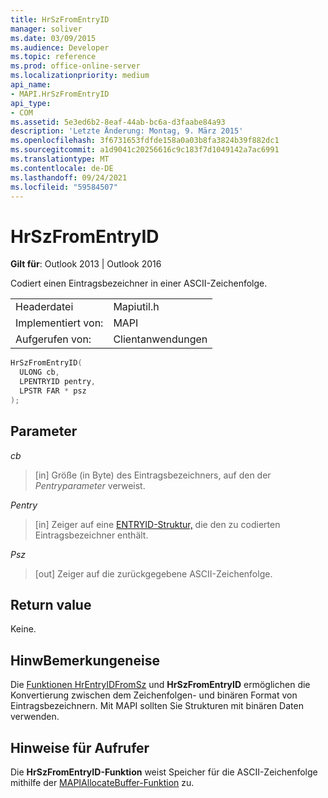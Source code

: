 ```yaml
---
title: HrSzFromEntryID
manager: soliver
ms.date: 03/09/2015
ms.audience: Developer
ms.topic: reference
ms.prod: office-online-server
ms.localizationpriority: medium
api_name:
- MAPI.HrSzFromEntryID
api_type:
- COM
ms.assetid: 5e3ed6b2-8eaf-44ab-bc6a-d3faabe84a93
description: 'Letzte Änderung: Montag, 9. März 2015'
ms.openlocfilehash: 3f6731653fdfde158a0a03b8fa3824b39f882dc1
ms.sourcegitcommit: a1d9041c20256616c9c183f7d1049142a7ac6991
ms.translationtype: MT
ms.contentlocale: de-DE
ms.lasthandoff: 09/24/2021
ms.locfileid: "59584507"
---
```

# <a name="hrszfromentryid"></a>HrSzFromEntryID

  
  
**Gilt für**: Outlook 2013 | Outlook 2016 
  
Codiert einen Eintragsbezeichner in einer ASCII-Zeichenfolge. 
  
|||
|:-----|:-----|
|Headerdatei  <br/> |Mapiutil.h  <br/> |
|Implementiert von:  <br/> |MAPI  <br/> |
|Aufgerufen von:  <br/> |Clientanwendungen  <br/> |
   
```cpp
HrSzFromEntryID(
  ULONG cb,
  LPENTRYID pentry,
  LPSTR FAR * psz
);
```

## <a name="parameters"></a>Parameter

 _cb_
  
> [in] Größe (in Byte) des Eintragsbezeichners, auf den der  _Pentryparameter_ verweist. 
    
 _Pentry_
  
> [in] Zeiger auf eine [ENTRYID-Struktur,](entryid.md) die den zu codierten Eintragsbezeichner enthält. 
    
 _Psz_
  
> [out] Zeiger auf die zurückgegebene ASCII-Zeichenfolge.
    
## <a name="return-value"></a>Return value

Keine.
  
## <a name="remarks"></a>HinwBemerkungeneise

Die [Funktionen HrEntryIDFromSz](hrentryidfromsz.md) und **HrSzFromEntryID** ermöglichen die Konvertierung zwischen dem Zeichenfolgen- und binären Format von Eintragsbezeichnern. Mit MAPI sollten Sie Strukturen mit binären Daten verwenden. 
  
## <a name="notes-to-callers"></a>Hinweise für Aufrufer

Die **HrSzFromEntryID-Funktion** weist Speicher für die ASCII-Zeichenfolge mithilfe der [MAPIAllocateBuffer-Funktion](mapiallocatebuffer.md) zu. 
  

